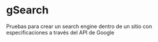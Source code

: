 # gSearch
Pruebas para crear un search engine dentro de un sitio con especificaciones a través del API de Google
